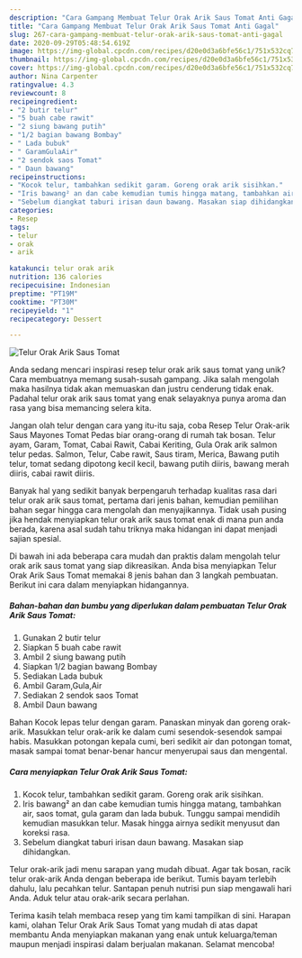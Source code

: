 ```yaml
---
description: "Cara Gampang Membuat Telur Orak Arik Saus Tomat Anti Gagal"
title: "Cara Gampang Membuat Telur Orak Arik Saus Tomat Anti Gagal"
slug: 267-cara-gampang-membuat-telur-orak-arik-saus-tomat-anti-gagal
date: 2020-09-29T05:48:54.619Z
image: https://img-global.cpcdn.com/recipes/d20e0d3a6bfe56c1/751x532cq70/telur-orak-arik-saus-tomat-foto-resep-utama.jpg
thumbnail: https://img-global.cpcdn.com/recipes/d20e0d3a6bfe56c1/751x532cq70/telur-orak-arik-saus-tomat-foto-resep-utama.jpg
cover: https://img-global.cpcdn.com/recipes/d20e0d3a6bfe56c1/751x532cq70/telur-orak-arik-saus-tomat-foto-resep-utama.jpg
author: Nina Carpenter
ratingvalue: 4.3
reviewcount: 8
recipeingredient:
- "2 butir telur"
- "5 buah cabe rawit"
- "2 siung bawang putih"
- "1/2 bagian bawang Bombay"
- " Lada bubuk"
- " GaramGulaAir"
- "2 sendok saos Tomat"
- " Daun bawang"
recipeinstructions:
- "Kocok telur, tambahkan sedikit garam. Goreng orak arik sisihkan."
- "Iris bawang² an dan cabe kemudian tumis hingga matang, tambahkan air, saos tomat, gula garam dan lada bubuk. Tunggu sampai mendidih kemudian masukkan telur. Masak hingga airnya sedikit menyusut dan koreksi rasa."
- "Sebelum diangkat taburi irisan daun bawang. Masakan siap dihidangkan."
categories:
- Resep
tags:
- telur
- orak
- arik

katakunci: telur orak arik 
nutrition: 136 calories
recipecuisine: Indonesian
preptime: "PT19M"
cooktime: "PT30M"
recipeyield: "1"
recipecategory: Dessert

---
```



![Telur Orak Arik Saus Tomat](https://img-global.cpcdn.com/recipes/d20e0d3a6bfe56c1/751x532cq70/telur-orak-arik-saus-tomat-foto-resep-utama.jpg)

Anda sedang mencari inspirasi resep telur orak arik saus tomat yang unik? Cara membuatnya memang susah-susah gampang. Jika salah mengolah maka hasilnya tidak akan memuaskan dan justru cenderung tidak enak. Padahal telur orak arik saus tomat yang enak selayaknya punya aroma dan rasa yang bisa memancing selera kita.

Jangan olah telur dengan cara yang itu-itu saja, coba Resep Telur Orak-arik Saus Mayones Tomat Pedas biar orang-orang di rumah tak bosan. Telur ayam, Garam, Tomat, Cabai Rawit, Cabai Keriting, Gula Orak arik salmon telur pedas. Salmon, Telur, Cabe rawit, Saus tiram, Merica, Bawang putih telur, tomat sedang dipotong kecil kecil, bawang putih diiris, bawang merah diiris, cabai rawit diiris.

Banyak hal yang sedikit banyak berpengaruh terhadap kualitas rasa dari telur orak arik saus tomat, pertama dari jenis bahan, kemudian pemilihan bahan segar hingga cara mengolah dan menyajikannya. Tidak usah pusing jika hendak menyiapkan telur orak arik saus tomat enak di mana pun anda berada, karena asal sudah tahu triknya maka hidangan ini dapat menjadi sajian spesial.


Di bawah ini ada beberapa cara mudah dan praktis dalam mengolah telur orak arik saus tomat yang siap dikreasikan. Anda bisa menyiapkan Telur Orak Arik Saus Tomat memakai 8 jenis bahan dan 3 langkah pembuatan. Berikut ini cara dalam menyiapkan hidangannya.

<!--inarticleads1-->

##### Bahan-bahan dan bumbu yang diperlukan dalam pembuatan Telur Orak Arik Saus Tomat:

1. Gunakan 2 butir telur
1. Siapkan 5 buah cabe rawit
1. Ambil 2 siung bawang putih
1. Siapkan 1/2 bagian bawang Bombay
1. Sediakan  Lada bubuk
1. Ambil  Garam,Gula,Air
1. Sediakan 2 sendok saos Tomat
1. Ambil  Daun bawang


Bahan Kocok lepas telur dengan garam. Panaskan minyak dan goreng orak- arik. Masukkan telur orak-arik ke dalam cumi sesendok-sesendok sampai habis. Masukkan potongan kepala cumi, beri sedikit air dan potongan tomat, masak sampai tomat benar-benar hancur menyerupai saus dan mengental. 

<!--inarticleads2-->

##### Cara menyiapkan Telur Orak Arik Saus Tomat:

1. Kocok telur, tambahkan sedikit garam. Goreng orak arik sisihkan.
1. Iris bawang² an dan cabe kemudian tumis hingga matang, tambahkan air, saos tomat, gula garam dan lada bubuk. Tunggu sampai mendidih kemudian masukkan telur. Masak hingga airnya sedikit menyusut dan koreksi rasa.
1. Sebelum diangkat taburi irisan daun bawang. Masakan siap dihidangkan.


Telur orak-arik jadi menu sarapan yang mudah dibuat. Agar tak bosan, racik telur orak-arik Anda dengan beberapa ide berikut. Tumis bayam terlebih dahulu, lalu pecahkan telur. Santapan penuh nutrisi pun siap mengawali hari Anda. Aduk telur atau orak-arik secara perlahan. 

Terima kasih telah membaca resep yang tim kami tampilkan di sini. Harapan kami, olahan Telur Orak Arik Saus Tomat yang mudah di atas dapat membantu Anda menyiapkan makanan yang enak untuk keluarga/teman maupun menjadi inspirasi dalam berjualan makanan. Selamat mencoba!
